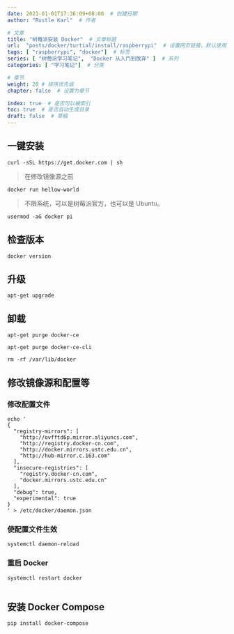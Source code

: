 ```yaml
---
date: 2021-01-01T17:36:09+08:00  # 创建日期
author: "Rustle Karl"  # 作者

# 文章
title: "树莓派安装 Docker"  # 文章标题
url:  "posts/docker/turtial/install/raspberrypi"  # 设置网页链接，默认使用文件名
tags: [ "raspberrypi", "docker"]  # 标签
series: [ "树莓派学习笔记",  "Docker 从入门到放弃" ]  # 系列
categories: [ "学习笔记"]  # 分类

# 章节
weight: 20 # 排序优先级
chapter: false  # 设置为章节

index: true  # 是否可以被索引
toc: true  # 是否自动生成目录
draft: false  # 草稿
---
```


## 一键安装

```shell
curl -sSL https://get.docker.com | sh
```

> 在修改镜像源之前

```shell
docker run hellow-world
```

> 不限系统，可以是树莓派官方，也可以是 Ubuntu。

```shell
usermod -aG docker pi
```

## 检查版本

```shell
docker version
```

## 升级

```shell
apt-get upgrade
```

## 卸载

```shell
apt-get purge docker-ce
```

```shell
apt-get purge docker-ce-cli
```

```shell
rm -rf /var/lib/docker
```

## 修改镜像源和配置等

### 修改配置文件

```shell
echo '
{
  "registry-mirrors": [
    "http://ovfftd6p.mirror.aliyuncs.com",
    "http://registry.docker-cn.com",
    "http://docker.mirrors.ustc.edu.cn",
    "http://hub-mirror.c.163.com"
  ],
  "insecure-registries": [
    "registry.docker-cn.com",
    "docker.mirrors.ustc.edu.cn"
  ],
  "debug": true,
  "experimental": true
}
' > /etc/docker/daemon.json
```

### 使配置文件生效

```shell
systemctl daemon-reload
```

### 重启 Docker

```shell
systemctl restart docker
```

```shell

```


## 安装 Docker Compose

```shell
pip install docker-compose
```

```shell

```

```shell

```
